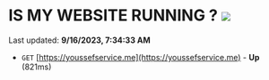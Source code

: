 # IS MY WEBSITE RUNNING ? [![](https://img.shields.io/static/v1?label=Sponsor&message=%E2%9D%A4&logo=GitHub&color=%23fe8e86)](https://github.com/sponsors/<username>)

Last updated: **9/16/2023, 7:34:33 AM**

- `GET` [https://youssefservice.me](https://youssefservice.me) - **Up** (821ms)
